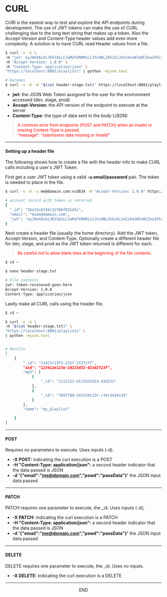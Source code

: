 <div class="page-header">
  <h1  id="page-title">CURL</h1>
</div>

CURl is the easiest way to test and explore the API endpoints during development. The use of JWT tokens can make the
use of CURL challenging due to the long text string that makes up a token. Also the Accept-Version and
Content-Type header values
add even more complexity. A solution is to have CURL read Header values from a file.

```bash
$ curl -v -k \
-H "jwt: eyJ0eXAiOiJKV1QiLCJwMzFkMmMiLCJhcHBLZXkiOiJmZzkmJWlmOCZea2FkczAyM2xkZnMrLS" \
-H "Accept-Version: 1.0.0" \
-H "Content-Type: application/json" \
"https://localhost:8081/playlists" | python -mjson.tool

# becomes
$ curl -v -k -H "$(cat header-stage.txt)" https://localhost:8081/playlists | python -mjson.tool
```

* __jwt:__ the JSON Web Token assigned to the user for the environment accessed (dev, stage, prod)
* __Accept-Version:__ the API version of the endpoint to execute at the server
* __Content-Type:__ the type of data sent in the body (JSON)

> <span style="font-size:small;color:red;">A common error from endpoints (POST and PATCH) when an invalid
or missing Content-Type is passed.<br/>
"message": "submission data missing or invalid"</span>  

___
#### Setting up a header file

The following shows how to create a file with the header info to make CURL calls including a user's
JWT Token.

First get a user JWT token using a valid __-u email/password__ pair. The token is needed to place in the file.
```bash
$ curl -v -k -u me@domain.com:xcd834 -H "Accept-Version: 1.0.0" https://localhost:8081/account/token | python -mjson.tool

# account record with token is returned
{
  "_id": "56e15c6744c32f66f031d2c",
  "email": "dude@domain.com",
  "jwt": "eyJ0eXAiOiJKV1QiLCJwMzFkMmMiLCJhcHBLZXkiOiJmZzkmJWlmOCZea2FkczAyM2xkZnMrLS"
}
```

Next create a header file (usually the home directory). Add the JWT token, Accept-Version, and Content-Type.
Optionally create a different header file for dev, stage, and prod as the JWT token returned is different for each.

> <span style="font-size:small;color:red;">Be careful not to allow blank lines at the beginning of the file contents.</span>

```bash
$ cd ~

$ nano header-stage.txt

# File contents
jwt: token-receieved-goes-here
Accept-Version: 1.0.0
Content-Type: application/json
```


Lastly make all CURL calls using the header file.
```bash
$ cd ~

$ curl -v -k \
-H "$(cat header-stage.txt)" \
"https://localhost:8081/playlists" \
| python -mjson.tool


# Results
[
    {
        "_id": "23423r23f2-232f-2f2f2ff",
        "aid": "123412e123e-2d223d32-d23d2f23f",
        "mp3": [
            {
                "_id": "1212312-d123d23d23-d3d233"
            },
            {
                "_id": "7897789-34f234t23t-r34r3434v34"
            }
        ],
        "name": "my_playlist"

    }
]
```





___
#### POST
Requires no parameters to execute. Uses inputs (-d).

* __-X POST:__ indicating the curl execution is a POST
* __-H "Content-Type: application/json":__ a second header indicator that the data passed is JSON
* __-d '{"email":"me@domain.com","pswd":"passData"}'__ the JSON input data passed


___
#### PATCH
PATCH requires one parameter to execute, the \_id. Uses inputs (-d);

* __-X PATCH:__ indicating the curl execution is a PATCH
* __-H "Content-Type: application/json":__ a second header indicator that the data passed is JSON
* __-d '{"email":"me@domain.com","pswd":"passData"}'__ the JSON input data passed

___
#### DELETE
DELETE requires one parameter to execute, the \_id. Uses no inputs.

* __-X DELETE:__ indicating the curl execution is a DELETE



___
<div style="margin:0 auto;text-align:center;">END</div>
